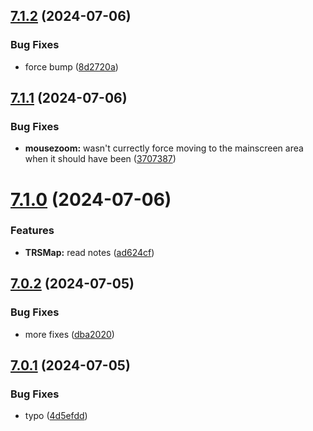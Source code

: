 ## [7.1.2](https://github.com/Torwent/SRL-T/compare/v7.1.1...v7.1.2) (2024-07-06)


### Bug Fixes

* force bump ([8d2720a](https://github.com/Torwent/SRL-T/commit/8d2720a27225cd8405066b41116a4d872aab1dc0))



## [7.1.1](https://github.com/Torwent/SRL-T/compare/v7.1.0...v7.1.1) (2024-07-06)


### Bug Fixes

* **mousezoom:** wasn't currectly force moving to the mainscreen area when it should have been ([3707387](https://github.com/Torwent/SRL-T/commit/3707387ca1aa707ef848ad3c625d0d1920f321fb))



# [7.1.0](https://github.com/Torwent/SRL-T/compare/v7.0.2...v7.1.0) (2024-07-06)


### Features

* **TRSMap:** read notes ([ad624cf](https://github.com/Torwent/SRL-T/commit/ad624cf41b6a5c4a91bc5939cf70c9cc89e0746e))



## [7.0.2](https://github.com/Torwent/SRL-T/compare/v7.0.1...v7.0.2) (2024-07-05)


### Bug Fixes

* more fixes ([dba2020](https://github.com/Torwent/SRL-T/commit/dba20202c88da55fba3a20ecd2a3b195e03c5672))



## [7.0.1](https://github.com/Torwent/SRL-T/compare/v7.0.0...v7.0.1) (2024-07-05)


### Bug Fixes

* typo ([4d5efdd](https://github.com/Torwent/SRL-T/commit/4d5efdddcfe72584473d6bddea918277ead3c775))



